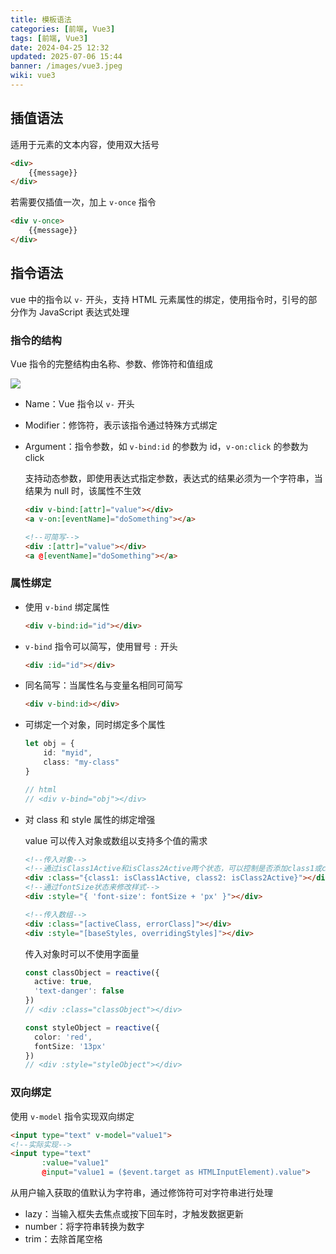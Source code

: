 ```yaml
---
title: 模板语法
categories: [前端, Vue3]
tags: [前端, Vue3]
date: 2024-04-25 12:32
updated: 2025-07-06 15:44
banner: /images/vue3.jpeg
wiki: vue3
---
```

## 插值语法

适用于元素的文本内容，使用双大括号

```html
<div>
    {{message}}
</div>
```

若需要仅插值一次，加上 `v-once` 指令

```html
<div v-once>
    {{message}}
</div>
```

## 指令语法

vue 中的指令以 `v-` 开头，支持 HTML 元素属性的绑定，使用指令时，引号的部分作为 JavaScript 表达式处理

### 指令的结构

Vue 指令的完整结构由名称、参数、修饰符和值组成

![](https://baymaxam-1309988842.cos.ap-beijing.myqcloud.com/blog/vue3-%E6%A8%A1%E6%9D%BF%E8%AF%AD%E6%B3%95%2Fvue3-%E6%A8%A1%E6%9D%BF%E8%AF%AD%E6%B3%95-1751769709111.png)

- Name：Vue 指令以 `v-` 开头

- Modifier：修饰符，表示该指令通过特殊方式绑定

- Argument：指令参数，如 `v-bind:id` 的参数为 id，`v-on:click` 的参数为 click

    支持动态参数，即使用表达式指定参数，表达式的结果必须为一个字符串，当结果为 null 时，该属性不生效

    ```html
    <div v-bind:[attr]="value"></div>
    <a v-on:[eventName]="doSomething"></a>
    
    <!--可简写-->
    <div :[attr]="value"></div>
    <a @[eventName]="doSomething"></a>
    ```

### 属性绑定

- 使用 `v-bind` 绑定属性

    ```html
    <div v-bind:id="id"></div>
    ```

- `v-bind` 指令可以简写，使用冒号 `:` 开头

    ```html
    <div :id="id"></div>
    ```

- 同名简写：当属性名与变量名相同可简写

    ```html
    <div v-bind:id></div>
    ```

- 可绑定一个对象，同时绑定多个属性

    ```ts
    let obj = {
        id: "myid",
        class: "my-class"
    }
    
    // html
    // <div v-bind="obj"></div>
    ```

- 对 class 和 style 属性的绑定增强

    value 可以传入对象或数组以支持多个值的需求

    ```html
    <!--传入对象-->
    <!--通过isClass1Active和isClass2Active两个状态，可以控制是否添加class1或class2-->
    <div :class="{class1: isClass1Active, class2: isClass2Active}"></div>
    <!--通过fontSize状态来修改样式-->
    <div :style="{ 'font-size': fontSize + 'px' }"></div>
    
    <!--传入数组-->
    <div :class="[activeClass, errorClass]"></div>
    <div :style="[baseStyles, overridingStyles]"></div>
    ```

    传入对象时可以不使用字面量

    ```ts
    const classObject = reactive({
      active: true,
      'text-danger': false
    })
    // <div :class="classObject"></div>
    
    const styleObject = reactive({
      color: 'red',
      fontSize: '13px'
    })
    // <div :style="styleObject"></div>
    ```

### 双向绑定

使用 `v-model` 指令实现双向绑定

```html
<input type="text" v-model="value1">
<!--实际实现-->
<input type="text" 
       :value="value1" 
       @input="value1 = ($event.target as HTMLInputElement).value">
```

从用户输入获取的值默认为字符串，通过修饰符可对字符串进行处理

- lazy：当输入框失去焦点或按下回车时，才触发数据更新
- number：将字符串转换为数字
- trim：去除首尾空格
